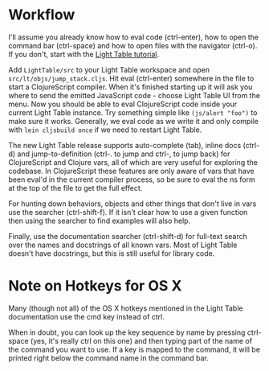 # Workflow

I'll assume you already know how to eval code (ctrl-enter), how to open the command bar (ctrl-space) and how to open files with the navigator (ctrl-o). If you don't, start with the [Light Table tutorial](http://docs.lighttable.com/tutorials/full/).

Add `LightTable/src` to your Light Table workspace and open `src/lt/objs/jump_stack.cljs`. Hit eval (ctrl-enter) somewhere in the file to start a ClojureScript compiler. When it's finished starting up it will ask you where to send the emitted JavaScript code - choose Light Table UI from the menu. Now you should be able to eval ClojureScript code inside your current Light Table instance. Try something simple like `(js/alert "foo")` to make sure it works. Generally, we eval code as we write it and only compile with `lein cljsbuild once` if we need to restart Light Table.

The new Light Table release supports auto-complete (tab), inline docs (ctrl-d) and jump-to-definition (ctrl-. to jump and ctrl-, to jump back) for ClojureScript and Clojure vars, all of which are very useful for exploring the codebase. In ClojureScript these features are only aware of vars that have been eval'd in the current compiler process, so be sure to eval the ns form at the top of the file to get the full effect.

For hunting down behaviors, objects and other things that don't live in vars use the searcher (ctrl-shift-f). If it isn't clear how to use a given function then using the searcher to find examples will also help.

Finally, use the documentation searcher (ctrl-shift-d) for full-text search over the names and docstrings of all known vars. Most of Light Table doesn't have docstrings, but this is still useful for library code.

# Note on Hotkeys for OS X

Many (though not all) of the OS X hotkeys mentioned in the Light Table documentation use the cmd key instead of ctrl.

When in doubt, you can look up the key sequence by name by pressing ctrl-space (yes, it's really ctrl on this one) and then typing part of the name of the command you want to use. If a key is mapped to the command, it will be printed right below the command name in the command bar.
